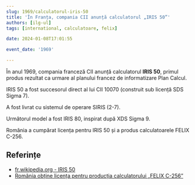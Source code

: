 ```yaml
---
slug: 1969/calculatorul-iris-50
title: 'În Franța, compania CII anunță calculatorul „IRIS 50”'
authors: [ilg-ul]
tags: [international, calculatoare, felix]

date: 2024-01-08T17:01:55

event_date: '1969'

---
```


În anul 1969, compania franceză CII anunță calculatorul **IRIS 50**, primul
produs rezultat ca urmare al planului francez de informatizare
Plan Calcul.

<!-- truncate -->

IRIS 50 a fost succesorul direct al lui CII 10070 (construit sub
licență SDS Sigma 7).

A fost livrat cu sistemul de operare SIRIS (2-7).

Următorul model a fost IRIS 80, inspirat după XDS Sigma 9.

România a cumpărat licența pentru IRIS 50 și a produs calculatoarele
FELIX C-256.

## Referințe

- [fr.wikipedia.org - IRIS 50](https://fr.wikipedia.org/wiki/IRIS_50)
- [România obține licența pentru producția calculatorului „FELIX C-256”](/evenimente/1968/licenta-calculator-felix)
